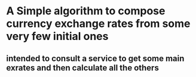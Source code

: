 # A Simple algorithm to compose currency exchange rates from some very few initial ones

## intended to consult a service to get some main exrates and then calculate all the others

